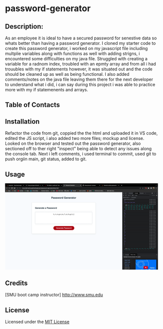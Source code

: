 # password-generator

## Description: 
As an employee it is ideal to have a secured password for senestive data so whats better than having a password generator. I cloned my starter code to create this password generator, i worked on my javascript file including multplie variables along with functions as well with adding strigns, i encountered some difficulties on my java file. Struggled with creating a variable for a radnom index, troubled with an epmty array and from all i had trouubles with my if statements however, it was situated out and the code should be cleaned up as well as being functional. I also added comments/notes on the java file leaving them there for the next developer to understand what i did, i can say during this project i was able to practice more with my if statemenents and arrays. 

## Table of Contacts

## Installation
Refactor the code from git, coppied the the html and uploaded it in VS code, edited the JS script, i also added two more files; mockup and license. Looked on the browser and tested out the password generator, also sectioned off to ther right "inspect" being able to detect any issues along the console tab. Next i left comments, i used terminal to commit, used git to push orgiin main, git status, added to git. 

## Usage
![mockup of the password genertor website](./mockup.png)

## Credits 
[SMU boot camp instructor] http://www.smu.edu

## License 
Licensed under the [MIT License](LICENSE)

